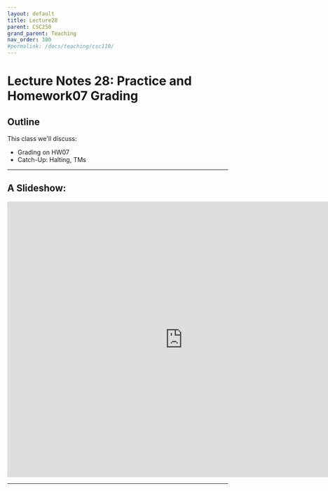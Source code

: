 ```yaml
---
layout: default
title: Lecture28
parent: CSC250
grand_parent: Teaching
nav_order: 380
#permalink: /docs/teaching/csc110/
---  
```



Lecture Notes 28: Practice and Homework07 Grading
=============================================================

## Outline ##


This class we'll discuss:

* Grading on HW07
* Catch-Up: Halting, TMs


* * *

A Slideshow:
---------------

<iframe src="https://docs.google.com/presentation/d/e/2PACX-1vRITEPgkXNWioIQtdptCEo1uciQXkD8VyHQY4Z5_stfQ1nDxWB9_DC_Sueqx4NHDhj9J8yX_CO8j49B/embed?start=false&loop=false&delayms=60000" frameborder="0" width="800" height="629" allowfullscreen="true" mozallowfullscreen="true" webkitallowfullscreen="true"></iframe>

---
  